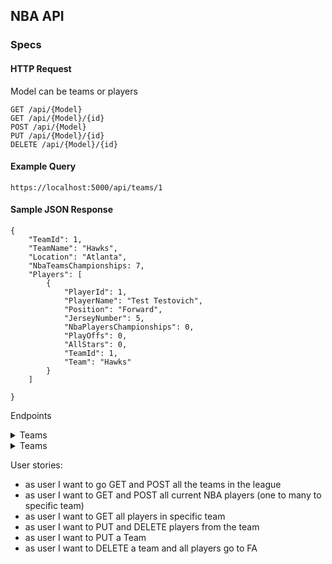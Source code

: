 ## NBA API

### Specs
#### HTTP Request
Model can be teams or players
```
GET /api/{Model}
GET /api/{Model}/{id}
POST /api/{Model}
PUT /api/{Model}/{id}
DELETE /api/{Model}/{id}
```
#### Example Query
```
https://localhost:5000/api/teams/1
```

#### Sample JSON Response
```
{
    "TeamId": 1,
    "TeamName": "Hawks",
    "Location": "Atlanta",
    "NbaTeamsChampionships: 7,
    "Players": [
        {
            "PlayerId": 1,
            "PlayerName": "Test Testovich",
            "Position": "Forward",
            "JerseyNumber": 5,
            "NbaPlayersChampionships": 0,
            "PlayOffs": 0,
            "AllStars": 0,
            "TeamId": 1,
            "Team": "Hawks"
        }
    ]

}
```

<endpoint>Endpoints
<details>
<summary>Teams</summary>

</details>
<details>
<summary>Teams</summary>

</details>
</endpoint>



User stories:
- as user I want to go GET and POST all the teams in the league
- as user I want to GET and POST all current NBA players (one to many to specific team)
- as user I want to GET all players in specific team
- as user I want to PUT and DELETE players from the team 
- as user I want to PUT a Team
- as user I want to DELETE a team and all players go to FA


<!-- {
        "teamName": "Test",
        "location": "Earth",
        "nbaTeamsChampionships": 0,
        "players": []
    }
        {
        "playerName": "Test Testovich",
        "position": "Forward",
        "jerseyNumber": 5,
        "nbaPlayersChampionships": 0,
        "playOffs": 0,
        "allStars": 0
    } -->